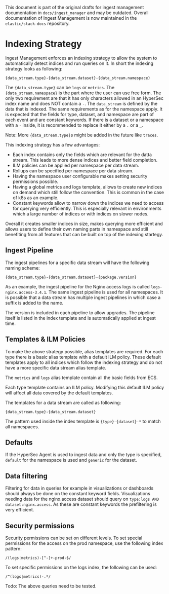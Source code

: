 This document is part of the original drafts for ingest management documentation in `docs/ingest_manager` and may be outdated.
Overall documentation of Ingest Management is now maintained in the `elastic/stack-docs` repository.

# Indexing Strategy

Ingest Management enforces an indexing strategy to allow the system to automatically detect indices and run queries on it. In short the indexing strategy looks as following:

```
{data_stream.type}-{data_stream.dataset}-{data_stream.namespace}
```

The `{data_stream.type}` can be `logs` or `metrics`. The `{data_stream.namespace}` is the part where the user can use free form. The only two requirement are that it has only characters allowed in an HyperSec index name and does NOT contain a `-`. The `data_stream` is defined by the data that is indexed. The same requirements as for the namespace apply. It is expected that the fields for type, dataset, and namespace are part of each event and are constant keywords. If there is a dataset or a namespace with a `-` inside, it is recommended to replace it either by a `.` or a `_`.

Note: More `{data_stream.type}`s might be added in the future like `traces`.

This indexing strategy has a few advantages:

- Each index contains only the fields which are relevant for the datta stream. This leads to more dense indices and better field completion.
- ILM policies can be applied per namespace per data stream.
- Rollups can be specified per namespace per data stream.
- Having the namespace user configurable makes setting security permissions possible.
- Having a global metrics and logs template, allows to create new indices on demand which still follow the convention. This is common in the case of k8s as an example.
- Constant keywords allow to narrow down the indices we need to access for querying very efficiently. This is especially relevant in environments which a large number of indices or with indices on slower nodes.

Overall it creates smaller indices in size, makes querying more efficient and allows users to define their own naming parts in namespace and still benefiting from all features that can be built on top of the indexing startegy.

## Ingest Pipeline

The ingest pipelines for a specific data stream will have the following naming scheme:

```
{data_stream.type}-{data_stream.dataset}-{package.version}
```

As an example, the ingest pipeline for the Nginx access logs is called `logs-nginx.access-3.4.1`. The same ingest pipeline is used for all namespaces. It is possible that a data stream has multiple ingest pipelines in which case a suffix is added to the name.

The version is included in each pipeline to allow upgrades. The pipeline itself is listed in the index template and is automatically applied at ingest time.

## Templates & ILM Policies

To make the above strategy possible, alias templates are required. For each type there is a basic alias template with a default ILM policy. These default templates apply to all indices which follow the indexing strategy and do not have a more specific data stream alias template.

The `metrics` and `logs` alias template contain all the basic fields from ECS.

Each type template contains an ILM policy. Modifying this default ILM policy will affect all data covered by the default templates.

The templates for a data stream are called as following:

```
{data_stream.type}-{data_stream.dataset}
```

The pattern used inside the index template is `{type}-{dataset}-*` to match all namespaces.

## Defaults

If the HyperSec Agent is used to ingest data and only the type is specified, `default` for the namespace is used and `generic` for the dataset.

## Data filtering

Filtering for data in queries for example in visualizations or dashboards should always be done on the constant keyword fields. Visualizations needing data for the nginx.access dataset should query on `type:logs AND dataset:nginx.access`. As these are constant keywords the prefiltering is very efficient.

## Security permissions

Security permissions can be set on different levels. To set special permissions for the access on the prod namespace, use the following index pattern:

```
/(logs|metrics)-[^-]+-prod-$/
```

To set specific permissions on the logs index, the following can be used:

```
/^(logs|metrics)-.*/
```

Todo: The above queries need to be tested.
